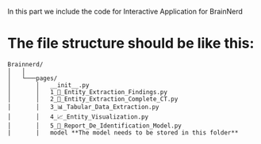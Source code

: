 In this part we include the code for Interactive Application for BrainNerd


# The file structure should be like this:

```
Brainnerd/
│   │
│   └───pages/
│       │   __init__.py
│       │   1_📑_Entity_Extraction_Findings.py
│       │   2_📝_Entity_Extraction_Complete_CT.py
│       │   3_📊_Tabular_Data_Extraction.py
│       │   4_📈_Entity_Visualization.py
│       │   5_🎯_Report_De_Identification_Model.py
|       |   model **The model needs to be stored in this folder**
```
